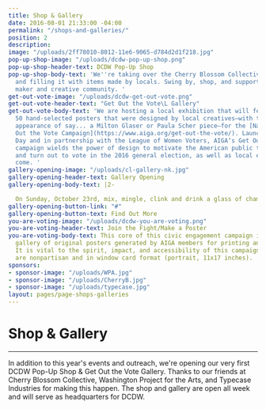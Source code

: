 ```yaml
---
title: Shop & Gallery
date: 2016-08-01 21:33:00 -04:00
permalink: "/shops-and-galleries/"
position: 2
description: 
image: "/uploads/2ff78010-8012-11e6-9065-d784d2d1f218.jpg"
pop-up-shop-image: "/uploads/dcdw-pop-up-shop.png"
pop-up-shop-header-text: DCDW Pop-Up Shop
pop-up-shop-body-text: 'We''re taking over the Cherry Blossom Collective store front
  and filling it with items made by locals. Swing by, shop, and support our neighborhood
  maker and creative community. '
get-out-vote-image: "/uploads/dcdw-get-out-vote.png"
get-out-vote-header-text: "Get Out the Vote\L Gallery"
get-out-vote-body-text: 'We are hosting a local exhibition that will feature up to
  50 hand-selected posters that were designed by local creatives—with the occasional
  appearance of say... a Milton Glaser or Paula Scher piece—for the [National Get
  Out the Vote Campaign](https://www.aiga.org/get-out-the-vote/). Launched on President’s
  Day and in partnership with the League of Women Voters, AIGA‘s Get Out the Vote
  campaign wields the power of design to motivate the American public to register
  and turn out to vote in the 2016 general election, as well as local elections to
  come. '
gallery-opening-image: "/uploads/cl-gallery-nk.jpg"
gallery-opening-header-text: Gallery Opening
gallery-opening-body-text: |2-

  On Sunday, October 23rd, mix, mingle, clink and drink a glass of champagne to toast the opening of the DC’s “Get Out the Vote” (GOTV) poster gallery.
gallery-opening-button-link: "#"
gallery-opening-button-text: Find Out More
you-are-voting-image: "/uploads/dcdw-you-are-voting.png"
you-are-voting-header-text: Join the Fight/Make a Poster
you-are-voting-body-text: This core of this civic engagement campaign is an online
  gallery of original posters generated by AIGA members for printing and public distribution.
  It is vital to the spirit, impact, and accessibility of this campaign that posters
  are nonpartisan and in window card format (portrait, 11x17 inches).
sponsors:
- sponsor-image: "/uploads/WPA.jpg"
- sponsor-image: "/uploads/CherryB.jpg"
- sponsor-image: "/uploads/typecase.jpg"
layout: pages/page-shops-galleries
---
```


# Shop & Gallery

---

In addition to this year's events and outreach, we're opening our very first DCDW Pop-Up Shop & Get Out the Vote Gallery. Thanks to our friends at Cherry Blossom Collective, Washington Project for the Arts, and Typecase Industries for making this happen. The shop and gallery are open all week and will serve as headquarters for DCDW.